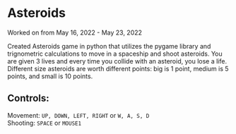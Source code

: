 # Asteroids
Worked on from May 16, 2022 - May 23, 2022

Created Asteroids game in python that utilizes the pygame library and trignometric calculations to move in a spaceship and shoot asteroids. You are given 3 lives and every time you collide with an asteroid, you lose a life. Different size asteroids are worth different points: big is 1 point, medium is 5 points, and small is 10 points.

## Controls:
Movement: ```UP, DOWN, LEFT, RIGHT``` or ```W, A, S, D```\
Shooting: ```SPACE``` or ```MOUSE1```
